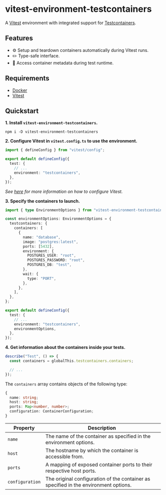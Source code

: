 # vitest-environment-testcontainers

A [Vitest](https://vitest.dev/) environment with integrated support for [Testcontainers](https://testcontainers.com/).

## Features

- ⚙️ Setup and teardown containers automatically during Vitest runs.
- ✏️ Type-safe interface.
- 📖 Access container metadata during test runtime.

## Requirements

- [Docker](https://www.docker.com/)
- [Vitest](https://vitest.dev/)

## Quickstart

**1. Install `vitest-environment-testcontainers`.**

```shell
npm i -D vitest-environment-testcontainers
```

**2. Configure Vitest in `vitest.config.ts` to use the environment.**

```ts
import { defineConfig } from "vitest/config";

export default defineConfig({
  test: {
    // ...
    environment: "testcontainers",
  },
});
```

_See [here](https://vitest.dev/guide/#configuring-vitest) for more information on how to configure Vitest._

**3. Specify the containers to launch.**

```ts
import { type EnvironmentOptions } from "vitest-environment-testcontainers";

const environmentOptions: EnvironmentOptions = {
  testcontainers: {
    containers: [
      {
        name: "database",
        image: "postgres:latest",
        ports: [5432],
        environment: {
          POSTGRES_USER: "root",
          POSTGRES_PASSWORD: "root",
          POSTGRES_DB: "test",
        },
        wait: {
          type: "PORT",
        },
      },
    ],
  },
};

export default defineConfig({
  test: {
    // ...
    environment: "testcontainers",
    environmentOptions,
  },
});
```

**4. Get information about the containers inside your tests.**

```ts
describe("Test", () => {
  const containers = globalThis.testcontainers.containers;

  // ...
});
```

The `containers` array contains objects of the following type:

```ts
{
  name: string;
  host: string;
  ports: Map<number, number>;
  configuration: ContainerConfiguration;
}
```

| Property        | Description                                                                          |
| --------------- | ------------------------------------------------------------------------------------ |
| `name`          | The name of the container as specified in the environment options.                   |
| `host`          | The hostname by which the container is accessible from.                              |
| `ports`         | A mapping of exposed container ports to their respective host ports.                 |
| `configuration` | The original configuration of the container as specified in the environment options. |
